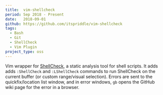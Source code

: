 ```yaml
---
title:  vim-shellcheck
period: Sep 2018 - Present
date:   2018-09-01
github: https://github.com/itspriddle/vim-shellcheck
tags:
  - Bash
  - Git
  - ShellCheck
  - Vim Plugin
project_type: oss
---
```


Vim wrapper for [ShellCheck][], a static analysis tool for shell scripts. It
adds adds `:ShellCheck` and `:LShellCheck` commands to run ShellCheck on the
current buffer (or custom range/visual selection). Errors are sent to the
quickfix/location list window, and in error windows, `gb` opens the GitHub
wiki page for the error in a browser.

[ShellCheck]: https://github.com/koalaman/shellcheck
